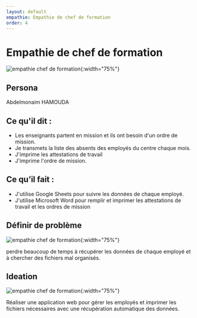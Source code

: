 ```yaml
---
layout: default
empathie: Empathie de chef de formation
order: 4
---
```

<!-- new slide -->
# Empathie de chef de formation

![empathie chef de formation](/gestion-personnels/empathie-chef-de-formation/images/empathie-chef-de-formation.PNG){:width="75%"}

<!-- note -->
## Persona

Abdelmonaim HAMOUDA

## Ce qu'il dit : 

- Les enseignants partent en mission et ils ont besoin d'un ordre de mission.
- Je transmets la liste des absents des employés du centre chaque mois.
- J'imprime les attestations de travail
- J'imprime l'ordre de mission.

## Ce qu’il fait :

- J'utilise Google Sheets pour suivre les données de chaque employé.
- J'utilise Microsoft Word pour remplir et imprimer les attestations de travail et les ordres de mission

<!-- new slide -->
## Définir de problème 
![empathie chef de formation](/gestion-personnels/empathie-chef-de-formation/images/problem.jpg){:width="75%"}
<!-- note -->
perdre beaucoup de temps à récupérer les données de chaque employé et à chercher des fichiers mal organisés.

<!-- new slide -->
## Ideation
![empathie chef de formation](/gestion-personnels/empathie-chef-de-formation/images/ideation.jpg){:width="75%"}
<!-- note -->
Réaliser une application web pour gérer les employés et imprimer les fichiers nécessaires avec une récupération automatique des données.